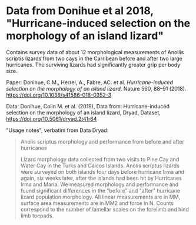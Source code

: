 # Data from Donihue et al 2018, "Hurricane-induced selection on the morphology of an island lizard"

Contains survey data of about 12 morphological measurements of Anoilis scriptis lizards
from two cays in the Carribean before and after two large hurricanes.
The surviving lizards had significantly greater grip per body size.

Paper: Donihue, C.M., Herrel, A., Fabre, AC. et al. *Hurricane-induced selection on the morphology of an island lizard.* Nature 560, 88–91 (2018).
https://doi.org/10.1038/s41586-018-0352-3

Data: Donihue, Colin M. et al. (2019), Data from: Hurricane-induced selection on the morphology of an island lizard, Dryad, Dataset,
https://doi.org/10.5061/dryad.2t41r64

"Usage notes", verbatim from Data Dryad:

> Anolis scriptus morphology and performance from before and after hurricanes
>
> Lizard morphology data collected from two visits to Pine Cay and Water Cay in
> the Turks and Caicos Islands. Anolis scriptus lizards were surveyed on both
> islands four days before hurricane Irma and again, six weeks later, after the
> islands had been hit by Hurricanes Irma and Maria. We measured morphology and
> performance and found significant differences in the "before" and "after"
> hurricane lizard population morphology. All linear measurements are in MM,
> surface area measurements are in MM2 and force in N. Counts correspond to the
> number of lamellar scales on the forelimb and hind limb toepads. 

